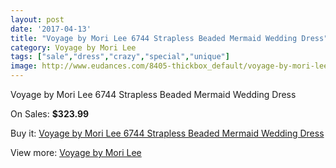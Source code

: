 ```yaml
---
layout: post
date: '2017-04-13'
title: "Voyage by Mori Lee 6744 Strapless Beaded Mermaid Wedding Dress"
category: Voyage by Mori Lee
tags: ["sale","dress","crazy","special","unique"]
image: http://www.eudances.com/8405-thickbox_default/voyage-by-mori-lee-6744-strapless-beaded-mermaid-wedding-dress.jpg
---
```

Voyage by Mori Lee 6744 Strapless Beaded Mermaid Wedding Dress

On Sales: **$323.99**
<a href="https://www.eudances.com/en/voyage-by-mori-lee/2879-voyage-by-mori-lee-6744-strapless-beaded-mermaid-wedding-dress.html"><amp-img layout="responsive" width="600" height="600" src="//www.eudances.com/8405-thickbox_default/voyage-by-mori-lee-6744-strapless-beaded-mermaid-wedding-dress.jpg" alt="Voyage by Mori Lee 6744 Strapless Beaded Mermaid Wedding Dress 0" /></a>
<a href="https://www.eudances.com/en/voyage-by-mori-lee/2879-voyage-by-mori-lee-6744-strapless-beaded-mermaid-wedding-dress.html"><amp-img layout="responsive" width="600" height="600" src="//www.eudances.com/8409-thickbox_default/voyage-by-mori-lee-6744-strapless-beaded-mermaid-wedding-dress.jpg" alt="Voyage by Mori Lee 6744 Strapless Beaded Mermaid Wedding Dress 1" /></a>
<a href="https://www.eudances.com/en/voyage-by-mori-lee/2879-voyage-by-mori-lee-6744-strapless-beaded-mermaid-wedding-dress.html"><amp-img layout="responsive" width="600" height="600" src="//www.eudances.com/8408-thickbox_default/voyage-by-mori-lee-6744-strapless-beaded-mermaid-wedding-dress.jpg" alt="Voyage by Mori Lee 6744 Strapless Beaded Mermaid Wedding Dress 2" /></a>
<a href="https://www.eudances.com/en/voyage-by-mori-lee/2879-voyage-by-mori-lee-6744-strapless-beaded-mermaid-wedding-dress.html"><amp-img layout="responsive" width="600" height="600" src="//www.eudances.com/8407-thickbox_default/voyage-by-mori-lee-6744-strapless-beaded-mermaid-wedding-dress.jpg" alt="Voyage by Mori Lee 6744 Strapless Beaded Mermaid Wedding Dress 3" /></a>
<a href="https://www.eudances.com/en/voyage-by-mori-lee/2879-voyage-by-mori-lee-6744-strapless-beaded-mermaid-wedding-dress.html"><amp-img layout="responsive" width="600" height="600" src="//www.eudances.com/8406-thickbox_default/voyage-by-mori-lee-6744-strapless-beaded-mermaid-wedding-dress.jpg" alt="Voyage by Mori Lee 6744 Strapless Beaded Mermaid Wedding Dress 4" /></a>

Buy it: [Voyage by Mori Lee 6744 Strapless Beaded Mermaid Wedding Dress](https://www.eudances.com/en/voyage-by-mori-lee/2879-voyage-by-mori-lee-6744-strapless-beaded-mermaid-wedding-dress.html "Voyage by Mori Lee 6744 Strapless Beaded Mermaid Wedding Dress")

View more: [Voyage by Mori Lee](https://www.eudances.com/en/47-voyage-by-mori-lee "Voyage by Mori Lee")